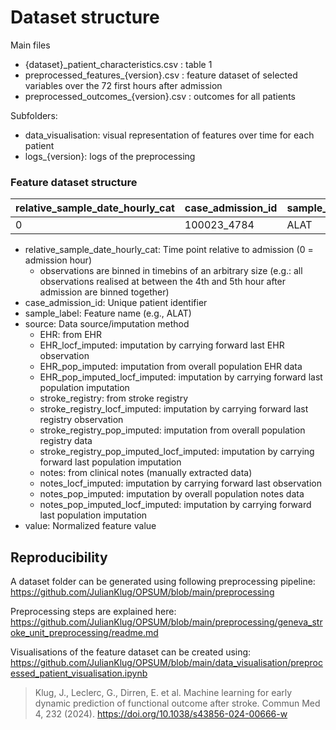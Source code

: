 # Dataset structure 
Main files
- {dataset}_patient_characteristics.csv : table 1
- preprocessed_features_{version}.csv : feature dataset of selected variables over the 72 first hours after admission
- preprocessed_outcomes_{version}.csv : outcomes for all patients

Subfolders: 
- data_visualisation: visual representation of features over time for each patient
- logs_{version}: logs of the preprocessing

### Feature dataset structure

| relative_sample_date_hourly_cat | case_admission_id | sample_label | source | value |
|----------------------------------|-------------------|--------------|--------|-------|
| 0 | 100023_4784 | ALAT | EHR_pop_imputed | -0.15919332 |

- relative_sample_date_hourly_cat: Time point relative to admission (0 = admission hour)
    - observations are binned in timebins of an arbitrary size (e.g.: all observations realised at between the 4th and 5th hour after admission are binned together)
- case_admission_id: Unique patient identifier
- sample_label: Feature name (e.g., ALAT)
- source: Data source/imputation method
    - EHR: from EHR
    - EHR_locf_imputed: imputation by carrying forward last EHR observation
    - EHR_pop_imputed: imputation from overall population EHR data
    - EHR_pop_imputed_locf_imputed: imputation by carrying forward last population imputation
    - stroke_registry: from stroke registry
    - stroke_registry_locf_imputed: imputation by carrying forward last registry observation
    - stroke_registry_pop_imputed: imputation from overall population registry data
    - stroke_registry_pop_imputed_locf_imputed: imputation by carrying forward last population imputation
    - notes: from clinical notes (manually extracted data)
    - notes_locf_imputed: imputation by carrying forward last observation
    - notes_pop_imputed: imputation by overall population notes data
    - notes_pop_imputed_locf_imputed: imputation by carrying forward last population imputation
- value: Normalized feature value

## Reproducibility 

A dataset folder can be generated using following preprocessing pipeline: https://github.com/JulianKlug/OPSUM/blob/main/preprocessing

Preprocessing steps are explained here: https://github.com/JulianKlug/OPSUM/blob/main/preprocessing/geneva_stroke_unit_preprocessing/readme.md

Visualisations of the feature dataset can be created using: https://github.com/JulianKlug/OPSUM/blob/main/data_visualisation/preprocessed_patient_visualisation.ipynb

> Klug, J., Leclerc, G., Dirren, E. et al. Machine learning for early dynamic prediction of functional outcome after stroke. Commun Med 4, 232 (2024). https://doi.org/10.1038/s43856-024-00666-w
